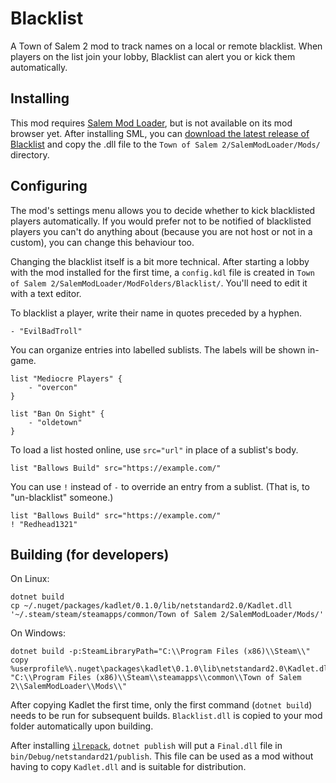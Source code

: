 # Blacklist
A Town of Salem 2 mod to track names on a local or remote blacklist. When players on the list join your lobby, Blacklist can alert you or kick them automatically.

## Installing
This mod requires [Salem Mod Loader](https://github.com/Curtbot9000/SalemModLoader), but is not available on its mod browser yet.
After installing SML, you can [download the latest release of Blacklist](https://github.com/LyricLy/Blacklist/releases/latest) and copy the .dll file to the `Town of Salem 2/SalemModLoader/Mods/` directory.

## Configuring
The mod's settings menu allows you to decide whether to kick blacklisted players automatically.
If you would prefer not to be notified of blacklisted players you can't do anything about (because you are not host or not in a custom), you can change this behaviour too.

Changing the blacklist itself is a bit more technical. After starting a lobby with the mod installed for the first time, a `config.kdl` file is created in `Town of Salem 2/SalemModLoader/ModFolders/Blacklist/`. You'll need to edit it with a text editor.

To blacklist a player, write their name in quotes preceded by a hyphen.
```
- "EvilBadTroll"
```

You can organize entries into labelled sublists. The labels will be shown in-game.
```
list "Mediocre Players" {
    - "overcon"
}

list "Ban On Sight" {
    - "oldetown"
}
```

To load a list hosted online, use `src="url"` in place of a sublist's body.
```
list "Ballows Build" src="https://example.com/"
```

You can use `!` instead of `-` to override an entry from a sublist. (That is, to "un-blacklist" someone.)
```
list "Ballows Build" src="https://example.com/"
! "Redhead1321"
```

## Building (for developers)
On Linux:
```
dotnet build
cp ~/.nuget/packages/kadlet/0.1.0/lib/netstandard2.0/Kadlet.dll '~/.steam/steam/steamapps/common/Town of Salem 2/SalemModLoader/Mods/'
```
On Windows:
```
dotnet build -p:SteamLibraryPath="C:\\Program Files (x86)\\Steam\\"
copy %userprofile%\.nuget\packages\kadlet\0.1.0\lib\netstandard2.0\Kadlet.dll "C:\\Program Files (x86)\\Steam\\steamapps\\common\\Town of Salem 2\\SalemModLoader\\Mods\\"
```

After copying Kadlet the first time, only the first command (`dotnet build`) needs to be run for subsequent builds. `Blacklist.dll` is copied to your mod folder automatically upon building.

After installing [`ilrepack`](https://github.com/gluck/il-repack), `dotnet publish` will put a `Final.dll` file in `bin/Debug/netstandard21/publish`.
This file can be used as a mod without having to copy `Kadlet.dll` and is suitable for distribution.
